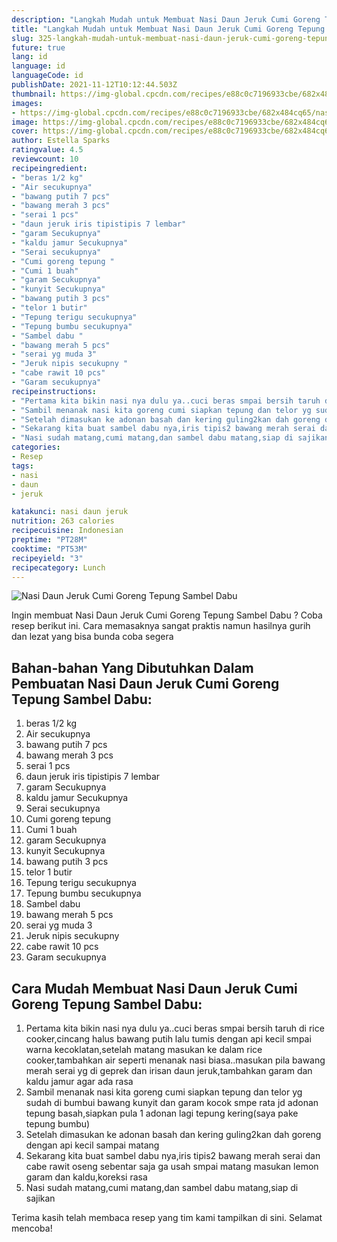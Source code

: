 ```yaml
---
description: "Langkah Mudah untuk Membuat Nasi Daun Jeruk Cumi Goreng Tepung Sambel Dabu yang Lezat"
title: "Langkah Mudah untuk Membuat Nasi Daun Jeruk Cumi Goreng Tepung Sambel Dabu yang Lezat"
slug: 325-langkah-mudah-untuk-membuat-nasi-daun-jeruk-cumi-goreng-tepung-sambel-dabu-yang-lezat
future: true
lang: id
language: id
languageCode: id
publishDate: 2021-11-12T10:12:44.503Z 
thumbnail: https://img-global.cpcdn.com/recipes/e88c0c7196933cbe/682x484cq65/nasi-daun-jeruk-cumi-goreng-tepung-sambel-dabu-foto-resep-utama.png
images:
- https://img-global.cpcdn.com/recipes/e88c0c7196933cbe/682x484cq65/nasi-daun-jeruk-cumi-goreng-tepung-sambel-dabu-foto-resep-utama.png
image: https://img-global.cpcdn.com/recipes/e88c0c7196933cbe/682x484cq65/nasi-daun-jeruk-cumi-goreng-tepung-sambel-dabu-foto-resep-utama.png
cover: https://img-global.cpcdn.com/recipes/e88c0c7196933cbe/682x484cq65/nasi-daun-jeruk-cumi-goreng-tepung-sambel-dabu-foto-resep-utama.png
author: Estella Sparks
ratingvalue: 4.5
reviewcount: 10
recipeingredient:
- "beras 1/2 kg"
- "Air secukupnya"
- "bawang putih 7 pcs"
- "bawang merah 3 pcs"
- "serai 1 pcs"
- "daun jeruk iris tipistipis 7 lembar"
- "garam Secukupnya"
- "kaldu jamur Secukupnya"
- "Serai secukupnya"
- "Cumi goreng tepung "
- "Cumi 1 buah"
- "garam Secukupnya"
- "kunyit Secukupnya"
- "bawang putih 3 pcs"
- "telor 1 butir"
- "Tepung terigu secukupnya"
- "Tepung bumbu secukupnya"
- "Sambel dabu "
- "bawang merah 5 pcs"
- "serai yg muda 3"
- "Jeruk nipis secukupny "
- "cabe rawit 10 pcs"
- "Garam secukupnya"
recipeinstructions:
- "Pertama kita bikin nasi nya dulu ya..cuci beras smpai bersih taruh di rice cooker,cincang halus bawang putih lalu tumis dengan api kecil smpai warna kecoklatan,setelah matang masukan ke dalam rice cooker,tambahkan air seperti menanak nasi biasa..masukan pila bawang merah serai yg di geprek dan irisan daun jeruk,tambahkan garam dan kaldu jamur agar ada rasa"
- "Sambil menanak nasi kita goreng cumi siapkan tepung dan telor yg sudah di bumbui bawang kunyit dan garam kocok smpe rata jd adonan tepung basah,siapkan pula 1 adonan lagi tepung kering(saya pake tepung bumbu)"
- "Setelah dimasukan ke adonan basah dan kering guling2kan dah goreng dengan api kecil sampai matang"
- "Sekarang kita buat sambel dabu nya,iris tipis2 bawang merah serai dan cabe rawit oseng sebentar saja ga usah smpai matang masukan lemon garam dan kaldu,koreksi rasa"
- "Nasi sudah matang,cumi matang,dan sambel dabu matang,siap di sajikan"
categories:
- Resep
tags:
- nasi
- daun
- jeruk

katakunci: nasi daun jeruk 
nutrition: 263 calories
recipecuisine: Indonesian
preptime: "PT28M"
cooktime: "PT53M"
recipeyield: "3"
recipecategory: Lunch
---
```



![Nasi Daun Jeruk Cumi Goreng Tepung Sambel Dabu](https://img-global.cpcdn.com/recipes/e88c0c7196933cbe/682x484cq65/nasi-daun-jeruk-cumi-goreng-tepung-sambel-dabu-foto-resep-utama.png)

Ingin membuat Nasi Daun Jeruk Cumi Goreng Tepung Sambel Dabu ? Coba resep berikut ini. Cara memasaknya sangat praktis namun hasilnya gurih dan lezat yang bisa bunda coba segera

<!--inarticleads1-->

## Bahan-bahan Yang Dibutuhkan Dalam Pembuatan Nasi Daun Jeruk Cumi Goreng Tepung Sambel Dabu:

1. beras 1/2 kg
1. Air secukupnya
1. bawang putih 7 pcs
1. bawang merah 3 pcs
1. serai 1 pcs
1. daun jeruk iris tipistipis 7 lembar
1. garam Secukupnya
1. kaldu jamur Secukupnya
1. Serai secukupnya
1. Cumi goreng tepung 
1. Cumi 1 buah
1. garam Secukupnya
1. kunyit Secukupnya
1. bawang putih 3 pcs
1. telor 1 butir
1. Tepung terigu secukupnya
1. Tepung bumbu secukupnya
1. Sambel dabu 
1. bawang merah 5 pcs
1. serai yg muda 3
1. Jeruk nipis secukupny 
1. cabe rawit 10 pcs
1. Garam secukupnya



<!--inarticleads2-->

## Cara Mudah Membuat Nasi Daun Jeruk Cumi Goreng Tepung Sambel Dabu:

1. Pertama kita bikin nasi nya dulu ya..cuci beras smpai bersih taruh di rice cooker,cincang halus bawang putih lalu tumis dengan api kecil smpai warna kecoklatan,setelah matang masukan ke dalam rice cooker,tambahkan air seperti menanak nasi biasa..masukan pila bawang merah serai yg di geprek dan irisan daun jeruk,tambahkan garam dan kaldu jamur agar ada rasa
1. Sambil menanak nasi kita goreng cumi siapkan tepung dan telor yg sudah di bumbui bawang kunyit dan garam kocok smpe rata jd adonan tepung basah,siapkan pula 1 adonan lagi tepung kering(saya pake tepung bumbu)
1. Setelah dimasukan ke adonan basah dan kering guling2kan dah goreng dengan api kecil sampai matang
1. Sekarang kita buat sambel dabu nya,iris tipis2 bawang merah serai dan cabe rawit oseng sebentar saja ga usah smpai matang masukan lemon garam dan kaldu,koreksi rasa
1. Nasi sudah matang,cumi matang,dan sambel dabu matang,siap di sajikan




Terima kasih telah membaca resep yang tim kami tampilkan di sini. Selamat mencoba!
